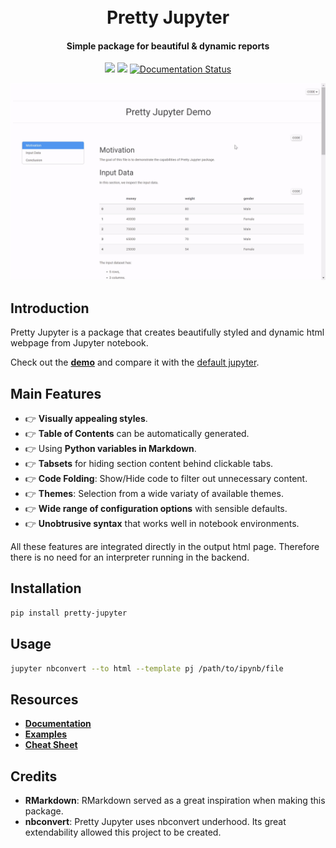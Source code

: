 <h1 align="center">
  <br>
  Pretty Jupyter
  </br>
</h1>
<h4 align="center">Simple package for beautiful & dynamic reports</h4>

<p align="center">
  <a href="https://github.com/JanPalasek/pretty-jupyter/actions/workflows/ci.yml"><img src="https://github.com/JanPalasek/pretty-jupyter/actions/workflows/ci.yml/badge.svg" /></a>
  <a href="https://pypi.org/project/pretty-jupyter/"><img src="https://img.shields.io/github/v/release/JanPalasek/pretty-jupyter" /></a>
  <a href='https://pretty-jupyter.readthedocs.io/en/latest/?badge=latest'><img src='https://readthedocs.org/projects/pretty-jupyter/badge/?version=latest' alt='Documentation Status' />
</a>
</p>

<p align="center">
  <img src="docs/demo.gif" alt="demo preview" />
</p>

## Introduction

Pretty Jupyter is a package that creates beautifully styled and dynamic html webpage from Jupyter notebook.

Check out the **[demo](https://janpalasek.com/pretty-jupyter/pretty-jupyter-example.html)** and compare it with the [default jupyter](https://janpalasek.com/pretty-jupyter/classic-jupyter-example.html).

## Main Features

- :point_right: **Visually appealing styles**.
- :point_right: **Table of Contents** can be automatically generated.
- :point_right: Using **Python variables in Markdown**.
- :point_right: **Tabsets** for hiding section content behind clickable tabs.
- :point_right: **Code Folding**: Show/Hide code to filter out unnecessary content.
- :point_right: **Themes**: Selection from a wide variaty of available themes.
- :point_right: **Wide range of configuration options** with sensible defaults.
- :point_right: **Unobtrusive syntax** that works well in notebook environments.

All these features are integrated directly in the output html page. Therefore there is no need for an interpreter running in the backend.

## Installation

```sh
pip install pretty-jupyter
```

## Usage

```sh
jupyter nbconvert --to html --template pj /path/to/ipynb/file
```

## Resources

- **[Documentation](https://pretty-jupyter.readthedocs.io/)**
- **[Examples](https://github.com/JanPalasek/pretty-jupyter-examples)**
- **[Cheat Sheet](docs/cheatsheet/cheatsheet.pdf)**

## Credits

* **RMarkdown**: RMarkdown served as a great inspiration when making this package.
* **nbconvert**: Pretty Jupyter uses nbconvert underhood. Its great extendability allowed this project to be created.
